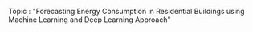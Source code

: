 Topic : "Forecasting Energy Consumption in Residential Buildings using Machine Learning and Deep Learning Approach"

